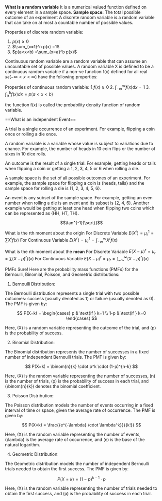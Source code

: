 **What is a random variable**
It is a numerical valued function defined on every element in a sample space.
**Sample space:** The total possible outcome of an experiment
A discrete random variable is a random variable that can take on at most a countable number of possible values.

Properties of discrete random variable:
1. $p(x) \geq 0$
2. $\sum_{x=1}^n p(x) =1$ 
3. $p(a<x<b) =\sum_{x=a}^b p(x)$

Continuous random variable are a random variable that can assume an uncountable set of possible values. A random variable X is defined to be a continuous random variable if a non-ve function f(x) defined for all real $x \epsilon (-\infty <x <\infty)$ have the following properties:

Properties of continuous random variable:
1.$f(x) \geq 0$
2. $\int_{-\infty}^{\infty} f(x) dx = 1$
3. $\int_{a}^{b} f(x) dx = p(a<x<b)$

the function f(x) is called the probability density function of random variable.

==What is an independent Event==

A trial is a single occurrence of an experiment. For example, flipping a coin once or rolling a die once.

A random variable is a variable whose value is subject to variations due to chance. For example, the number of heads in 10 coin flips or the number of sixes in 10 dice rolls.

An outcome is the result of a single trial. For example, getting heads or tails when flipping a coin or getting a 1, 2, 3, 4, 5 or 6 when rolling a die.

A sample space is the set of all possible outcomes of an experiment. For example, the sample space for flipping a coin is {heads, tails} and the sample space for rolling a die is {1, 2, 3, 4, 5, 6}.


An event is any subset of the sample space. For example, getting an even number when rolling a die is an event and its subset is {2, 4, 6}. Another example would be getting at least one head when flipping two coins which can be represented as {HH, HT, TH}.

$$\tan^{-1}(\sqrt{}$$




What is the rth moment about the origin
For Discrete Variable
$E(X^r) = \mu_r^1 = \sum X^rf(x)$
For Continuous Variable
$E(X^r) = \mu_r^1 =\int_{-\infty}^{\infty}X^rf(x)$

What is the rth moment about the **mean** 
For Discrete Variable
$E(X - \mu)^r= \mu_r= \sum (X-\mu)^rf(x)$
For Continuous Variable
$E(X-\mu)^r = \mu_r =\int_{-\infty}^{\infty}(X-\mu)^rf(x)$


PMFs
Sure! Here are the probability mass functions (PMFs) for the Bernoulli, Binomial, Poisson, and Geometric distributions:

1. Bernoulli Distribution:

The Bernoulli distribution represents a single trial with two possible outcomes: success (usually denoted as 1) or failure (usually denoted as 0). The PMF is given by:

$$
P(X=k) = \begin{cases} 
p & \text{if } k=1 \\
1-p & \text{if } k=0 
\end{cases}
$$

Here, \(X\) is a random variable representing the outcome of the trial, and \(p\) is the probability of success.

2. Binomial Distribution:

The Binomial distribution represents the number of successes in a fixed number of independent Bernoulli trials. The PMF is given by:

$$
P(X=k) = \binom{n}{k} \cdot p^k \cdot (1-p)^{n-k}
$$

Here, \(X\) is the random variable representing the number of successes, \(n\) is the number of trials, \(p\) is the probability of success in each trial, and \(\binom{n}{k}\) denotes the binomial coefficient.

3. Poisson Distribution:

The Poisson distribution models the number of events occurring in a fixed interval of time or space, given the average rate of occurrence. The PMF is given by:

$$
P(X=k) = \frac{{e^{-\lambda} \cdot \lambda^k}}{{k!}}
$$

Here, \(X\) is the random variable representing the number of events, \(\lambda\) is the average rate of occurrence, and \(e\) is the base of the natural logarithm.

4. Geometric Distribution:

The Geometric distribution models the number of independent Bernoulli trials needed to obtain the first success. The PMF is given by:

$$
P(X=k) = (1-p)^{k-1} \cdot p
$$

Here, \(X\) is the random variable representing the number of trials needed to obtain the first success, and \(p\) is the probability of success in each trial.
